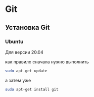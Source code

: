 # Git

## Установка Git

### Ubuntu

Для версии 20.04

как правило сначала нужно выполнить

```sh
sudo apt-get update
```

а затем уже
```sh
sudo apt-get install git
```